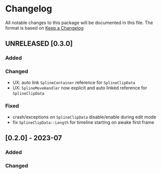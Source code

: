 # Changelog

All notable changes to this package will be documented in this file. The format is based on [Keep a Changelog](http://keepachangelog.com/en/1.0.0/)

## UNRELEASED [0.3.0] 

### Added

### Changed

* UX: auto link `SplineContainer` reference for `SplineClipData`
* UX: `SplineMoveHandler` now explicit and auto linked reference for `SplineClipData`

### Fixed

* crash/exceptions on `SplineClipData` disable/enable during edit mode
* fix `SplineClipData::Length` for timeline starting on awake first frame

## [0.2.0] - 2023-07

### Added

### Changed